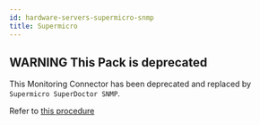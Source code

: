 ```yaml
---
id: hardware-servers-supermicro-snmp
title: Supermicro
---
```


## **WARNING** This Pack is deprecated

This Monitoring Connector has been deprecated and replaced by `Supermicro SuperDoctor SNMP`. 

Refer to [this procedure](hardware-servers-supermicro-superdoctor-snmp.md)

